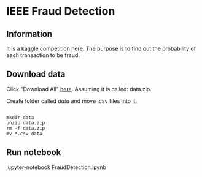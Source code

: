 # IEEE Fraud Detection
## Information
It is a kaggle competition
[here](https://www.kaggle.com/c/ieee-fraud-detection/overview).
The purpose is to find out the probability of each transaction to be fraud.

## Download data
Click "Download All" [here](https://www.kaggle.com/c/ieee-fraud-detection/data).
Assuming it is called: data.zip.

Create folder called *data* and move .csv files into it.
```{shell}

mkdir data
unzip data.zip
rm -f data.zip
mv *.csv data
```

## Run notebook
jupyter-notebook FraudDetection.ipynb
